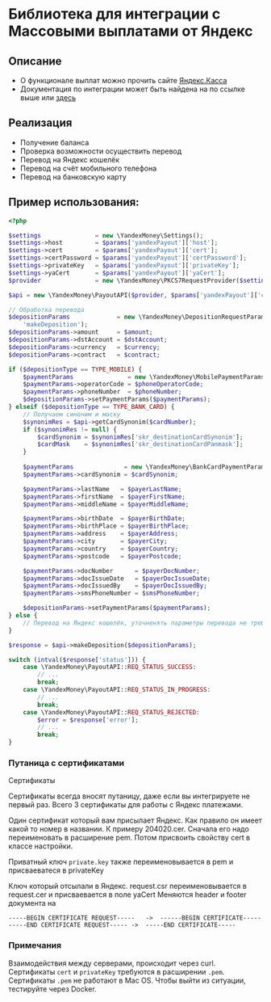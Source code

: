 # Библиотека для интеграции с Массовыми выплатами от Яндекс

## Описание
* О функционале выплат можно прочить сайте [Яндекс.Касса](https://kassa.yandex.ru/payouts)
* Документация по интеграции может быть найдена на по ссылке выше или [здесь](https://tech.yandex.ru/money/doc/payment-solution/payout/intro-docpage/) 

## Реализация
* Получение баланса
* Проверка возможности осуществить перевод
* Перевод на Яндекс кошелёк
* Перевод на счёт мобильного телефона
* Перевод на банковскую карту

## Пример использования:
```php
<?php

$settings               = new \YandexMoney\Settings();
$settings->host         = $params['yandexPayout']['host'];
$settings->cert         = $params['yandexPayout']['cert'];
$settings->certPassword = $params['yandexPayout']['certPassword'];
$settings->privateKey   = $params['yandexPayout']['privateKey'];
$settings->yaCert       = $params['yandexPayout']['yaCert'];
$provider               = new \YandexMoney\PKCS7RequestProvider($settings);

$api = new \YandexMoney\PayoutAPI($provider, $params['yandexPayout']['cardSynonimUrl']);

// Обработка перевода
$depositionParams             = new \YandexMoney\DepositionRequestParams($agentId, $clientOrderId,
    'makeDeposition');
$depositionParams->amount     = $amount;
$depositionParams->dstAccount = $dstAccount;
$depositionParams->currency   = $currency;
$depositionParams->contract   = $contract;

if ($depositionType == TYPE_MOBILE) {
    $paymentParams               = new \YandexMoney\MobilePaymentParams();
    $paymentParams->operatorCode = $phoneOperatorCode;
    $paymentParams->phoneNumber  = $phoneNumber;
    $depositionParams->setPaymentParams($paymentParams);
} elseif ($depositionType == TYPE_BANK_CARD) {
    // Получаем синоним и маску
    $synonimRes = $api->getCardSynonim($cardNumber);
    if ($synonimRes != null) {
        $cardSynonim = $synonimRes['skr_destinationCardSynonim'];
        $cardMask    = $synonimRes['skr_destinationCardPanmask'];
    }
    
    $paymentParams              = new \YandexMoney\BankCardPaymentParams();
    $paymentParams->cardSynonim = $cardSynonim;

    $paymentParams->lastName   = $payerLastName;
    $paymentParams->firstName  = $payerFirstName;
    $paymentParams->middleName = $payerMiddleName;

    $paymentParams->birthDate  = $payerBirthDate;
    $paymentParams->birthPlace = $payerBirthPlace;
    $paymentParams->address    = $payerAddress;
    $paymentParams->city       = $payerCity;
    $paymentParams->country    = $payerCountry;
    $paymentParams->postcode   = $payerPostcode;

    $paymentParams->docNumber      = $payerDocNumber;
    $paymentParams->docIssueDate   = $payerDocIssueDate;
    $paymentParams->docIssuedBy    = $payerDocIssuedBy;
    $paymentParams->smsPhoneNumber = $smsPhoneNumber;

    $depositionParams->setPaymentParams($paymentParams);
} else {
    // Перевод на Яндекс кошелёк, уточненять параметры перевода не требуется
}

$response = $api->makeDeposition($depositionParams);

switch (intval($response['status'])) {
    case \YandexMoney\PayoutAPI::REQ_STATUS_SUCCESS:
        // ...
        break;
    case \YandexMoney\PayoutAPI::REQ_STATUS_IN_PROGRESS:
        // ...
        break;
    case \YandexMoney\PayoutAPI::REQ_STATUS_REJECTED:
        $error = $response['error'];
        // ...
        break;
}
```
### Путаница с сертификатами

Сертификаты

Сертификаты всегда вносят путаницу, даже если вы интегрируете не первый раз. 
Всего 3 сертификаты для работы с Яндекс платежами.

Один сертификат который вам присылает Яндекс. Как правило он имеет какой то номер в названии.
К примеру 204020.cer. Сначала его надо переименовать в расширение pem.
Потом присвоить свойству cert в классе настройки.

Приватный ключ
`private.key` также переименовывается в pem и присваеватеся в privateKey


Ключ который отсылали в Яндекс.
request.csr переименовывается в request.cer и присваевается в поле yaCert
Меняются header и  footer документа на 

`-----BEGIN CERTIFICATE REQUEST-----   ->  ------BEGIN CERTIFICATE-----`
`-----END CERTIFICATE REQUEST----- ->  -----END CERTIFICATE-----`


### Примечания
Взаимодействия между серверами, происходит через curl.
Сертификаты `cert` и `privateKey` требуются в расширении `.pem`.
Сертификаты `.pem` не работают в Mac OS.
Чтобы выйти из ситуации, тестируйте через Docker.
